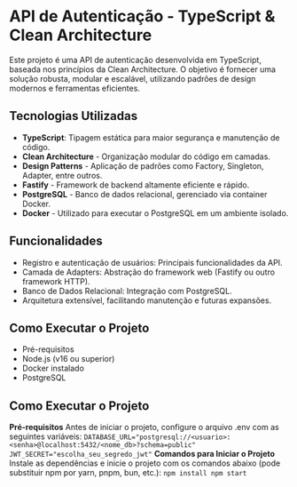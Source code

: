 # API de Autenticação - TypeScript & Clean Architecture

Este projeto é uma API de autenticação desenvolvida em TypeScript, baseada nos princípios da Clean Architecture. O objetivo é fornecer uma solução robusta, modular e escalável, utilizando padrões de design modernos e ferramentas eficientes.

## Tecnologias Utilizadas
 - **TypeScript**: Tipagem estática para maior segurança e manutenção de código.
 - **Clean Architecture** - Organização modular do código em camadas.
 - **Design Patterns** - Aplicação de padrões como Factory, Singleton, Adapter, entre outros.
 - **Fastify** - Framework de backend altamente eficiente e rápido.
 - **PostgreSQL** - Banco de dados relacional, gerenciado via container Docker.
 - **Docker** - Utilizado para executar o PostgreSQL em um ambiente isolado.

## Funcionalidades
 - Registro e autenticação de usuários: Principais funcionalidades da API.
 - Camada de Adapters: Abstração do framework web (Fastify ou outro framework HTTP).
 - Banco de Dados Relacional: Integração com PostgreSQL.
 - Arquitetura extensível, facilitando manutenção e futuras expansões.

## Como Executar o Projeto
 - Pré-requisitos
 - Node.js (v16 ou superior)
 - Docker instalado
 - PostgreSQL

## Como Executar o Projeto
 **Pré-requisitos**
 Antes de iniciar o projeto, configure o arquivo .env com as seguintes variáveis:
``
DATABASE_URL="postgresql://<usuario>:<senha>@localhost:5432/<nome_db>?schema=public"
JWT_SECRET="escolha_seu_segredo_jwt"
``
**Comandos para Iniciar o Projeto**
Instale as dependências e inicie o projeto com os comandos abaixo (pode substituir npm por yarn, pnpm, bun, etc.):
``
npm install
npm start
``


